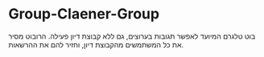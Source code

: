 # Group-Claener-Group
בוט טלגרם המיועד לאפשר תגובות בערוצים, גם ללא קבוצת דיון פעילה. הרובוט מסיר את כל המשתמשים מהקבוצת דיון, וחזיר להם את ההרשאות.
